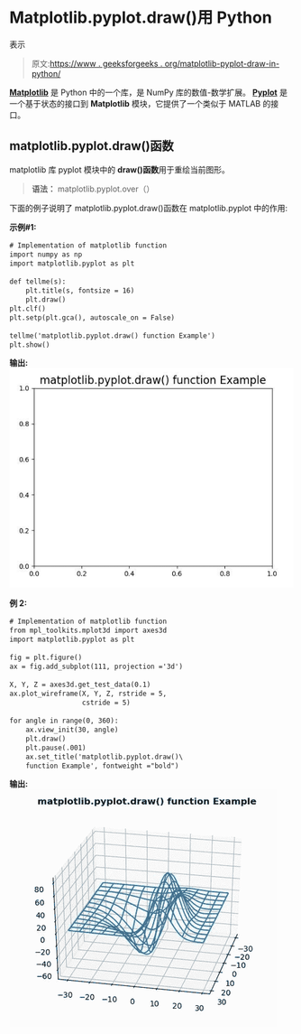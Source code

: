 # Matplotlib.pyplot.draw()用 Python

表示

> 原文:[https://www . geeksforgeeks . org/matplotlib-pyplot-draw-in-python/](https://www.geeksforgeeks.org/matplotlib-pyplot-draw-in-python/)

**[Matplotlib](https://www.geeksforgeeks.org/python-introduction-matplotlib/)** 是 Python 中的一个库，是 NumPy 库的数值-数学扩展。 **[Pyplot](https://www.geeksforgeeks.org/pyplot-in-matplotlib/)** 是一个基于状态的接口到 **Matplotlib** 模块，它提供了一个类似于 MATLAB 的接口。

## matplotlib.pyplot.draw()函数

matplotlib 库 pyplot 模块中的 **draw()函数**用于重绘当前图形。

> **语法：** matplotlib.pyplot.over（）

下面的例子说明了 matplotlib.pyplot.draw()函数在 matplotlib.pyplot 中的作用:

**示例#1:**

```
# Implementation of matplotlib function
import numpy as np
import matplotlib.pyplot as plt

def tellme(s):
    plt.title(s, fontsize = 16)
    plt.draw()
plt.clf()
plt.setp(plt.gca(), autoscale_on = False)

tellme('matplotlib.pyplot.draw() function Example')
plt.show()
```

**输出:**
![](img/e83e6433fae25e4914e34efd75db252f.png)

**例 2:**

```
# Implementation of matplotlib function
from mpl_toolkits.mplot3d import axes3d
import matplotlib.pyplot as plt

fig = plt.figure()
ax = fig.add_subplot(111, projection ='3d')

X, Y, Z = axes3d.get_test_data(0.1)
ax.plot_wireframe(X, Y, Z, rstride = 5, 
                  cstride = 5)

for angle in range(0, 360):
    ax.view_init(30, angle)
    plt.draw()
    plt.pause(.001)
    ax.set_title('matplotlib.pyplot.draw()\
    function Example', fontweight ="bold")
```

**输出:**
![](img/2848ac1a89fcf0d7ed20fe225c0bd6e6.png)